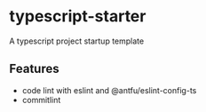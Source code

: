 # typescript-starter

A typescript project startup template

## Features

- code lint with eslint and @antfu/eslint-config-ts
- commitlint
